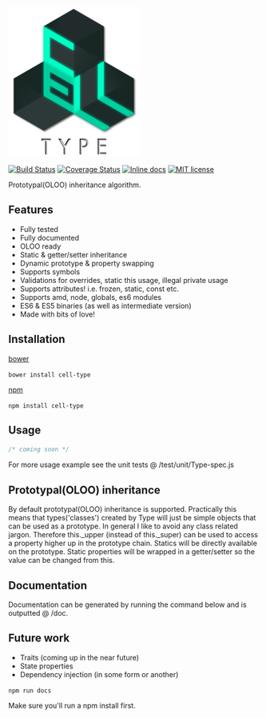 <img src="https://github.com/unnoon/cell-type/raw/master/rsc/img/cell-type.png">

[![Build Status](https://travis-ci.org/unnoon/cell-type.svg?branch=dev)](http://inch-ci.org/github/unnoon/cell-type)
[![Coverage Status](https://coveralls.io/repos/github/unnoon/cell-type/badge.svg?branch=dev)](https://coveralls.io/github/unnoon/cell-type?branch=dev)
[![Inline docs](http://inch-ci.org/github/unnoon/cell-type.svg?branch=dev)](http://inch-ci.org/github/unnoon/cell-type)
[![MIT license](http://img.shields.io/badge/license-MIT-brightgreen.svg)](http://opensource.org/licenses/MIT)

Prototypal(OLOO) inheritance algorithm.

## Features

- Fully tested
- Fully documented
- OLOO ready
- Static & getter/setter inheritance
- Dynamic prototype & property swapping
- Supports symbols
- Validations for overrides, static this usage, illegal private usage
- Supports attributes! i.e. frozen, static, const etc.
- Supports amd, node, globals, es6 modules
- ES6 & ES5 binaries (as well as intermediate version)
- Made with bits of love!

## Installation

[bower](http://bower.io)

`bower install cell-type`

[npm](https://www.npmjs.com)

`npm install cell-type`

## Usage

```js
/* coming soon */
```

For more usage example see the unit tests @ /test/unit/Type-spec.js

## Prototypal(OLOO) inheritance

By default prototypal(OLOO) inheritance is supported. Practically this means that types('classes') created by Type will just be simple objects that can be used as a prototype. In general I like to avoid any class related jargon. Therefore this._upper (instead of this._super) can be used to access a property higher up in the prototype chain. Statics will be directly available on the prototype. Static properties will be wrapped in a getter/setter so the value can be changed from this. 

## Documentation

Documentation can be generated by running the command below and is outputted @ /doc.

## Future work

- Traits (coming up in the near future)
- State properties
- Dependency injection (in some form or another)

`npm run docs`

Make sure you'll run a npm install first.

